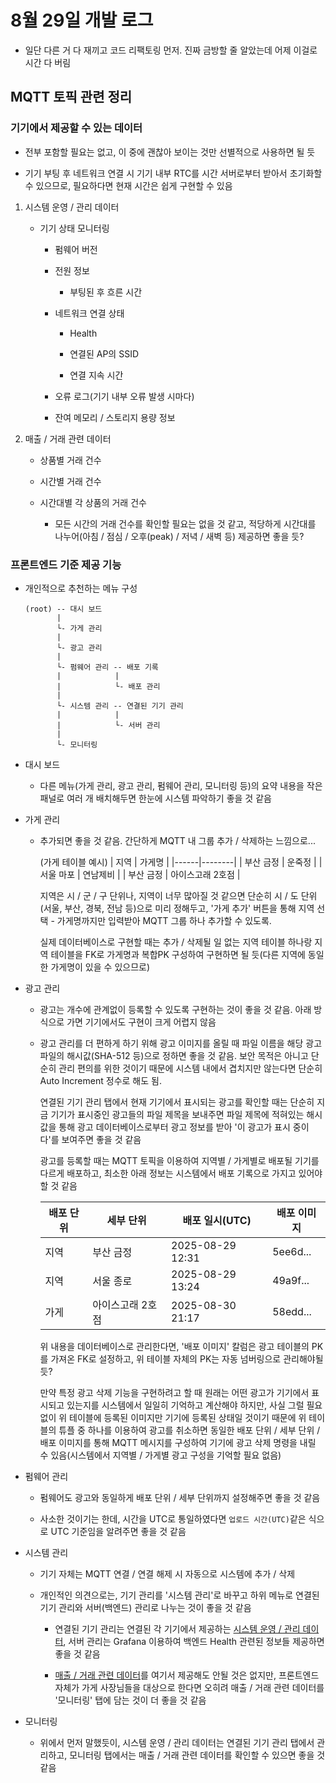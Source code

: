 # 8월 29일 개발 로그

- 일단 다른 거 다 재끼고 코드 리팩토링 먼저. 진짜 금방할 줄 알았는데 어제 이걸로 시간 다 버림


## MQTT 토픽 관련 정리

### 기기에서 제공할 수 있는 데이터

- 전부 포함할 필요는 없고, 이 중에 괜찮아 보이는 것만 선별적으로 사용하면 될 듯

- 기기 부팅 후 네트워크 연결 시 기기 내부 RTC를 시간 서버로부터 받아서 초기화할 수 있으므로, 필요하다면 현재 시간은 쉽게 구현할 수 있음

1. 시스템 운영 / 관리 데이터

    - 기기 상태 모니터링

        - 펌웨어 버전

        - 전원 정보

            - 부팅된 후 흐른 시간

        - 네트워크 연결 상태
        
            - Health
            
            - 연결된 AP의 SSID

            - 연결 지속 시간
        
        - 오류 로그(기기 내부 오류 발생 시마다)

        - 잔여 메모리 / 스토리지 용량 정보

2. 매출 / 거래 관련 데이터

    - 상품별 거래 건수

    - 시간별 거래 건수

    - 시간대별 각 상품의 거래 건수

        - 모든 시간의 거래 건수를 확인할 필요는 없을 것 같고, 적당하게 시간대를 나누어(아침 / 점심 / 오후(peak) / 저녁 / 새벽 등) 제공하면 좋을 듯?

### 프론트엔드 기준 제공 기능

- 개인적으로 추천하는 메뉴 구성

  ```
  (root) -- 대시 보드
         |
         └- 가게 관리
         |
         └- 광고 관리
         |
         └- 펌웨어 관리 -- 배포 기록
         |            |
         |            └- 배포 관리
         |
         └- 시스템 관리 -- 연결된 기기 관리
         |            |
         |            └- 서버 관리
         |
         └- 모니터링
  ```

- 대시 보드

    - 다른 메뉴(가게 관리, 광고 관리, 펌웨어 관리, 모니터링 등)의 요약 내용을 작은 패널로 여러 개 배치해두면 한눈에 시스템 파악하기 좋을 것 같음

- 가게 관리

    - 추가되면 좋을 것 같음. 간단하게 MQTT 내 그룹 추가 / 삭제하는 느낌으로...

      (가게 테이블 예시)
      | 지역 | 가게명 |
      |------|--------|
      | 부산 금정 | 운죽정 |
      | 서울 마포 | 연남제비 |
      | 부산 금정 | 아이스고래 2호점 |

      지역은 시 / 군 / 구 단위나, 지역이 너무 많아질 것 같으면 단순히 시 / 도 단위(서울, 부산, 경북, 전남 등)으로 미리 정해두고, '가게 추가' 버튼을 통해 지역 선택 - 가게명까지만 입력받아 MQTT 그룹 하나 추가할 수 있도록.

      실제 데이터베이스로 구현할 때는 추가 / 삭제될 일 없는 지역 테이블 하나랑 지역 테이블을 FK로 가게명과 복합PK 구성하여 구현하면 될 듯(다른 지역에 동일한 가게명이 있을 수 있으므로)

- 광고 관리

    - 광고는 개수에 관계없이 등록할 수 있도록 구현하는 것이 좋을 것 같음. 아래 방식으로 가면 기기에서도 구현이 크게 어렵지 않음

    - 광고 관리를 더 편하게 하기 위해 광고 이미지를 올릴 때 파일 이름을 해당 광고 파일의 해시값(SHA-512 등)으로 정하면 좋을 것 같음. 보안 목적은 아니고 단순히 관리 편의를 위한 것이기 때문에 시스템 내에서 겹치지만 않는다면 단순히 Auto Increment 정수로 해도 됨.
    
      연결된 기기 관리 탭에서 현재 기기에서 표시되는 광고를 확인할 때는 단순히 지금 기기가 표시중인 광고들의 파일 제목을 보내주면 파일 제목에 적혀있는 해시값을 통해 광고 데이터베이스로부터 광고 정보를 받아 '이 광고가 표시 중이다'를 보여주면 좋을 것 같음

      광고를 등록할 때는 MQTT 토픽을 이용하여 지역별 / 가게별로 배포될 기기를 다르게 배포하고, 최소한 아래 정보는 시스템에서 배포 기록으로 가지고 있어야 할 것 같음

      | 배포 단위 | 세부 단위 | 배포 일시(UTC) | 배포 이미지 |
      |-----------|-----------|-------------------|-------------|
      | 지역 | 부산 금정 | 2025-08-29 12:31 | 5ee6d... |
      | 지역 | 서울 종로 | 2025-08-29 13:24 | 49a9f... |
      | 가게 | 아이스고래 2호점 | 2025-08-30 21:17 | 58edd... |

      위 내용을 데이터베이스로 관리한다면, '배포 이미지' 칼럼은 광고 테이블의 PK를 가져온 FK로 설정하고, 위 테이블 자체의 PK는 자동 넘버링으로 관리해야될 듯?

      만약 특정 광고 삭제 기능을 구현하려고 할 때 원래는 어떤 광고가 기기에서 표시되고 있는지를 시스템에서 일일히 기억하고 계산해야 하지만, 사실 그럴 필요 없이 위 테이블에 등록된 이미지만 기기에 등록된 상태일 것이기 때문에 위 테이블의 튜플 중 하나를 이용하여 광고를 취소하면 동일한 배포 단위 / 세부 단위 / 배포 이미지를 통해 MQTT 메시지를 구성하여 기기에 광고 삭제 명령을 내릴 수 있음(시스템에서 지역별 / 가게별 광고 구성을 기억할 필요 없음)

- 펌웨어 관리

    - 펌웨어도 광고와 동일하게 배포 단위 / 세부 단위까지 설정해주면 좋을 것 같음

    - 사소한 것이기는 한데, 시간을 UTC로 통일하였다면 `업로드 시간(UTC)`같은 식으로 UTC 기준임을 알려주면 좋을 것 같음

- 시스템 관리

    - 기기 자체는 MQTT 연결 / 연결 해제 시 자동으로 시스템에 추가 / 삭제

    - 개인적인 의견으로는, 기기 관리를 '시스템 관리'로 바꾸고 하위 메뉴로 연결된 기기 관리와 서버(백엔드) 관리로 나누는 것이 좋을 것 같음

        - 연결된 기기 관리는 연결된 각 기기에서 제공하는 [시스템 운영 / 관리 데이터](#기기에서-제공할-수-있는-데이터), 서버 관리는 Grafana 이용하여 백엔드 Health 관련된 정보들 제공하면 좋을 것 같음

        - [매출 / 거래 관련 데이터](#기기에서-제공할-수-있는-데이터)를 여기서 제공해도 안될 것은 없지만, 프론트엔드 자체가 가게 사장님들을 대상으로 한다면 오히려 매출 / 거래 관련 데이터를 '모니터링' 탭에 담는 것이 더 좋을 것 같음

- 모니터링

    - 위에서 먼저 말했듯이, 시스템 운영 / 관리 데이터는 연결된 기기 관리 탭에서 관리하고, 모니터링 탭에서는 매출 / 거래 관련 데이터를 확인할 수 있으면 좋을 것 같음
